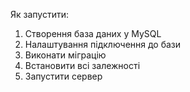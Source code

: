 Як запустити:
1. Створення база даних у MySQL 
2. Налаштування підключення до бази
2. Виконати міграцію
3. Встановити всі залежності
4. Запустити сервер
